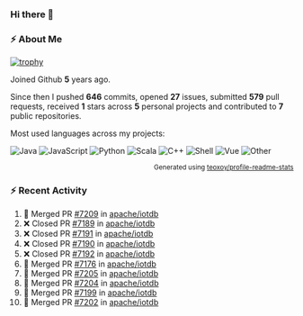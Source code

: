 ### Hi there 👋

### :zap: About Me

[![trophy](https://github-profile-trophy.vercel.app/?username=HTHou&theme=onedark)](https://github.com/ryo-ma/github-profile-trophy)
   
Joined Github **5** years ago.

Since then I pushed **646** commits, opened **27** issues, submitted **579** pull requests, received **1** stars across **5** personal projects and contributed to **7** public repositories.

Most used languages across my projects:

![Java](https://img.shields.io/static/v1?style=flat-square&label=%E2%A0%80&color=555&labelColor=%23b07219&message=Java%EF%B8%B194.4%25)
![JavaScript](https://img.shields.io/static/v1?style=flat-square&label=%E2%A0%80&color=555&labelColor=%23f1e05a&message=JavaScript%EF%B8%B11.4%25)
![Python](https://img.shields.io/static/v1?style=flat-square&label=%E2%A0%80&color=555&labelColor=%233572A5&message=Python%EF%B8%B10.7%25)
![Scala](https://img.shields.io/static/v1?style=flat-square&label=%E2%A0%80&color=555&labelColor=%23c22d40&message=Scala%EF%B8%B10.6%25)
![C++](https://img.shields.io/static/v1?style=flat-square&label=%E2%A0%80&color=555&labelColor=%23f34b7d&message=C%2B%2B%EF%B8%B10.6%25)
![Shell](https://img.shields.io/static/v1?style=flat-square&label=%E2%A0%80&color=555&labelColor=%2389e051&message=Shell%EF%B8%B10.4%25)
![Vue](https://img.shields.io/static/v1?style=flat-square&label=%E2%A0%80&color=555&labelColor=%2341b883&message=Vue%EF%B8%B10.3%25)
![Other](https://img.shields.io/static/v1?style=flat-square&label=%E2%A0%80&color=555&labelColor=%23ededed&message=Other%EF%B8%B11.2%25)

<p align="right"><sub>Generated using <a href="https://github.com/marketplace/actions/profile-readme-stats">teoxoy/profile-readme-stats</a></sub></p>


<!--![](https://github.com/HTHou/HTHou/blob/output/github-contribution-grid-snake.svg)-->

<!--![Haonan Hou's github stats](https://github-readme-stats.vercel.app/api?username=HTHou&count_private=true&show_icons=true&theme=onedark)-->

<!--![Haonan Hou's wakatime stats](https://github-readme-stats.vercel.app/api/wakatime?username=HTHou&layout=compact&theme=onedark)-->

<!--![Top Langs](https://github-readme-stats.vercel.app/api/top-langs/?username=HTHou&theme=onedark&layout=compact)-->

### :zap: Recent Activity
<!--START_SECTION:activity-->
1. 🎉 Merged PR [#7209](https://github.com/apache/iotdb/pull/7209) in [apache/iotdb](https://github.com/apache/iotdb)
2. ❌ Closed PR [#7189](https://github.com/apache/iotdb/pull/7189) in [apache/iotdb](https://github.com/apache/iotdb)
3. ❌ Closed PR [#7191](https://github.com/apache/iotdb/pull/7191) in [apache/iotdb](https://github.com/apache/iotdb)
4. ❌ Closed PR [#7190](https://github.com/apache/iotdb/pull/7190) in [apache/iotdb](https://github.com/apache/iotdb)
5. ❌ Closed PR [#7192](https://github.com/apache/iotdb/pull/7192) in [apache/iotdb](https://github.com/apache/iotdb)
6. 🎉 Merged PR [#7176](https://github.com/apache/iotdb/pull/7176) in [apache/iotdb](https://github.com/apache/iotdb)
7. 🎉 Merged PR [#7205](https://github.com/apache/iotdb/pull/7205) in [apache/iotdb](https://github.com/apache/iotdb)
8. 🎉 Merged PR [#7204](https://github.com/apache/iotdb/pull/7204) in [apache/iotdb](https://github.com/apache/iotdb)
9. 🎉 Merged PR [#7199](https://github.com/apache/iotdb/pull/7199) in [apache/iotdb](https://github.com/apache/iotdb)
10. 🎉 Merged PR [#7202](https://github.com/apache/iotdb/pull/7202) in [apache/iotdb](https://github.com/apache/iotdb)
<!--END_SECTION:activity-->

<!--
**HTHou/HTHou** is a ✨ _special_ ✨ repository because its `README.md` (this file) appears on your GitHub profile.

Here are some ideas to get you started:

- 🔭 I’m currently working on ...
- 🌱 I’m currently learning ...
- 👯 I’m looking to collaborate on ...
- 🤔 I’m looking for help with ...
- 💬 Ask me about ...
- 📫 How to reach me: ...
- 😄 Pronouns: ...
- ⚡ Fun fact: ...
-->

